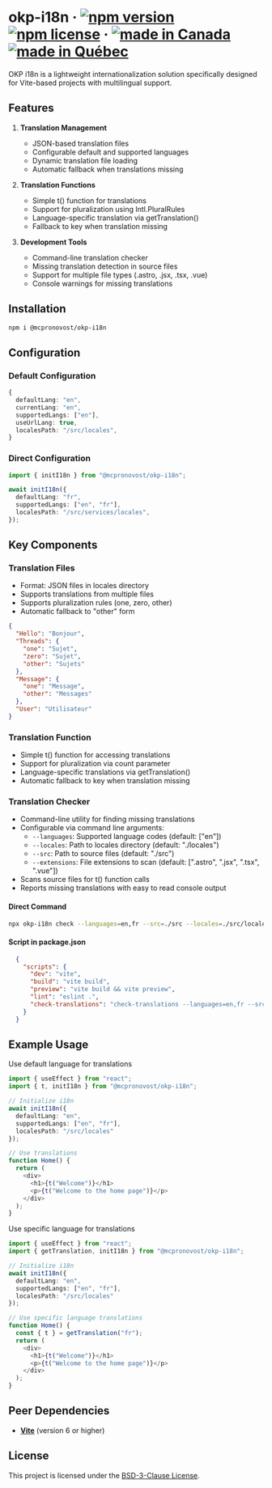 # okp-i18n &middot; [![npm version](https://img.shields.io/npm/v/@mcpronovost/okp-i18n.svg?style=flat)](https://www.npmjs.com/package/@mcpronovost/okp-i18n) [![npm license](https://img.shields.io/npm/l/@mcpronovost/okp-i18n?color=%231081c2)](https://github.com/mcpronovost/okp-i18n/blob/main/LICENSE) &middot; [![made in Canada](https://img.shields.io/badge/made%20in-Canada-FF0000)](#) [![made in Québec](https://img.shields.io/badge/fait%20au-Québec-003399)](#)

OKP i18n is a lightweight internationalization solution specifically designed for Vite-based projects with multilingual support.

## Features

1. **Translation Management**
   - JSON-based translation files
   - Configurable default and supported languages
   - Dynamic translation file loading
   - Automatic fallback when translations missing
   
2. **Translation Functions**
   - Simple t() function for translations
   - Support for pluralization using Intl.PluralRules
   - Language-specific translation via getTranslation()
   - Fallback to key when translation missing

3. **Development Tools**
   - Command-line translation checker
   - Missing translation detection in source files
   - Support for multiple file types (.astro, .jsx, .tsx, .vue)
   - Console warnings for missing translations

## Installation

```bash
npm i @mcpronovost/okp-i18n
```

## Configuration

### Default Configuration

```ts
{
  defaultLang: "en",
  currentLang: "en",
  supportedLangs: ["en"],
  useUrlLang: true,
  localesPath: "/src/locales",
}
```

### Direct Configuration

```ts
import { initI18n } from "@mcpronovost/okp-i18n";

await initI18n({
  defaultLang: "fr",
  supportedLangs: ["en", "fr"],
  localesPath: "/src/services/locales",
});
```

## Key Components

### Translation Files

- Format: JSON files in locales directory
- Supports translations from multiple files
- Supports pluralization rules (one, zero, other)
- Automatic fallback to "other" form

```json
{
  "Hello": "Bonjour",
  "Threads": {
    "one": "Sujet",
    "zero": "Sujet",
    "other": "Sujets"
  },
  "Message": {
    "one": "Message",
    "other": "Messages"
  },
  "User": "Utilisateur"
}
```

### Translation Function

- Simple t() function for accessing translations
- Support for pluralization via count parameter
- Language-specific translations via getTranslation()
- Automatic fallback to key when translation missing

### Translation Checker

- Command-line utility for finding missing translations
- Configurable via command line arguments:
  - `--languages`: Supported language codes (default: ["en"])
  - `--locales`: Path to locales directory (default: "./locales")
  - `--src`: Path to source files (default: "./src")
  - `--extensions`: File extensions to scan (default: [".astro", ".jsx", ".tsx", ".vue"])
- Scans source files for t() function calls
- Reports missing translations with easy to read console output

#### Direct Command

```bash
npx okp-i18n check --languages=en,fr --src=./src --locales=./src/locales
```

#### Script in package.json

```json
  {
    "scripts": {
      "dev": "vite",
      "build": "vite build",
      "preview": "vite build && vite preview",
      "lint": "eslint .",
      "check-translations": "check-translations --languages=en,fr --src=./src --locales=./src/_services/locales"
    }
  }
```

## Example Usage

Use default language for translations

```ts
import { useEffect } from "react";
import { t, initI18n } from "@mcpronovost/okp-i18n";

// Initialize i18n
await initI18n({
  defaultLang: "en",
  supportedLangs: ["en", "fr"],
  localesPath: "/src/locales"
});

// Use translations
function Home() {
  return (
    <div>
      <h1>{t("Welcome")}</h1>
      <p>{t("Welcome to the home page")}</p>
    </div>
  );
}
```

Use specific language for translations

```ts
import { useEffect } from "react";
import { getTranslation, initI18n } from "@mcpronovost/okp-i18n";

// Initialize i18n
await initI18n({
  defaultLang: "en",
  supportedLangs: ["en", "fr"],
  localesPath: "/src/locales"
});

// Use specific language translations
function Home() {
  const { t } = getTranslation("fr");
  return (
    <div>
      <h1>{t("Welcome")}</h1>
      <p>{t("Welcome to the home page")}</p>
    </div>
  );
}
```

## Peer Dependencies

- **[Vite](https://vitejs.dev/)** (version 6 or higher)

## License

This project is licensed under the [BSD-3-Clause License](LICENSE).
